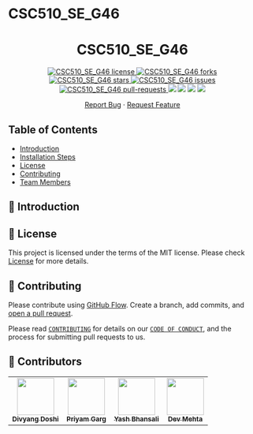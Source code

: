 # CSC510_SE_G46

<h1 align="center">
  CSC510_SE_G46
</h1>

<!--Badges-->
<p align="center">
<a href="https://github.com/divyang02/CSC510_SE_G46/blob/main/LICENSE" target="blank">
<img src="https://img.shields.io/github/license/rdivyang02/CSC510_SE_G46?style=flat-square" alt="CSC510_SE_G46 license" />
</a>
<a href="https://github.com/divyang02/CSC510_SE_G46/fork" target="blank">
<img src="https://img.shields.io/github/forks/rdivyang02/CSC510_SE_G46?style=flat-square" alt="CSC510_SE_G46 forks"/>
</a>
<a href="https://github.com/divyang02/CSC510_SE_G46/stargazers" target="blank">
<img src="https://img.shields.io/github/stars/rdivyang02/CSC510_SE_G46?style=flat-square" alt="CSC510_SE_G46 stars"/>
</a>
<a href="https://github.com/divyang02/CSC510_SE_G46/issues" target="blank">
<img src="https://img.shields.io/github/issues/rdivyang02/CSC510_SE_G46?style=flat-square" alt="CSC510_SE_G46 issues"/>
</a>
<a href="https://github.com/divyang02/CSC510_SE_G46/pulls" target="blank">
<img src="https://img.shields.io/github/issues-pr/rdivyang02/CSC510_SE_G46?style=flat-square" alt="CSC510_SE_G46 pull-requests"/>
</a>
<a href="https://github.com/divyang02/CSC510_SE_G46/graphs/contributors" alt="CSC510_SE_G46 Contributors">
<img src="https://img.shields.io/github/contributors/divyang02/CSC510_SE_G46?style=flat-square" /></a>
</a>
<a href="https://github.com/divyang02/CSC510_SE_G46/graphs/commit-activity" alt="CSC510_SE_G46 commit activity">
<img src="https://img.shields.io/github/commit-activity/w/divyang02/CSC510_SE_G46?style=flat-square" /></a> 
</a>
<a href="https://img.shields.io/github/repo-size/divyang02/CSC510_SE_G46" alt="CSC510_SE_G46 repo size">
<img src="https://img.shields.io/github/repo-size/divyang02/CSC510_SE_G46?style=flat-square" /></a>
</a>
<a href="https://img.shields.io/tokei/lines/github/divyang02/CSC510_SE_G46" alt="CSC510_SE_G46 total lines">
<img src="https://img.shields.io/tokei/lines/github/divyang02/CSC510_SE_G46?style=flat-square" /></a> 
</a>
</p>

<p align="center">
    <a href="https://github.com/divyang02/CSC510_SE_G46/issues/new/choose">Report Bug</a>
    ·
    <a href="https://github.com/divyang02/CSC510_SE_G46/issues/new/choose">Request Feature</a>
</p>

## Table of Contents
- [Introduction](#Introduction)
- [Installation Steps](#ExecutionSteps)
- [License](#License)
- [Contributing](#Contributing)
- [Team Members](#TeamMember)

## 📖 Introduction <a name="Introduction"></a>



## 📝 License <a name="License"></a>
This project is licensed under the terms of the MIT license. Please check [License](https://github.com/divyang02/CSC510_SE_G46/blob/main/LICENSE) for more details.

## 🍰 Contributing <a name="Contributing"></a>
Please contribute using [GitHub Flow](https://guides.github.com/introduction/flow). Create a branch, add commits, and [open a pull request](https://github.com/divyang02/CSC510_SE_G46/compare).

Please read [`CONTRIBUTING`](CONTRIBUTING.md) for details on our [`CODE OF CONDUCT`](CODE_OF_CONDUCT.md), and the process for submitting pull requests to us.

## 👥 Contributors <a name="Contributors"></a>

<table>
  <tr>
    <td align="center"><a href="https://github.com/divyang02"><img src="https://avatars.githubusercontent.com/u/23277855?v=4" width="75px;" alt=""/><br /><sub><b>Divyang Doshi</b></sub></a></td>
    <td align="center"><a href="https://github.com/gargpriyam21"><img src="https://avatars.githubusercontent.com/u/32238511?v=4" width="75px;" alt=""/><br /><sub><b>Priyam Garg</b></sub></a><br /></td>
    <td align="center"><a href="https://github.com/bhansaliyash"><img src="https://avatars.githubusercontent.com/u/21220880?v=4" width="75px;" alt=""/><br /><sub><b>Yash Bhansali</b></sub></a><br /></td>
    <td align="center"><a href="https://github.com/devmehta1999"><img src="https://avatars.githubusercontent.com/u/48157574?v=4" width="75px;" alt=""/><br /><sub><b>Dev Mehta</b></sub></a><br /></td>
  </tr>
</table>